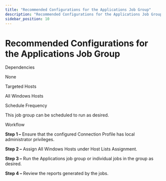 ```yaml
---
title: "Recommended Configurations for the Applications Job Group"
description: "Recommended Configurations for the Applications Job Group"
sidebar_position: 10
---
```


# Recommended Configurations for the Applications Job Group

Dependencies

None

Targeted Hosts

All Windows Hosts

Schedule Frequency

This job group can be scheduled to run as desired.

Workflow

**Step 1 –** Ensure that the configured Connection Profile has local administrator privileges.

**Step 2 –** Assign All Windows Hosts under Host Lists Assignment.

**Step 3 –** Run the Applications job group or individual jobs in the group as desired.

**Step 4 –** Review the reports generated by the jobs.
